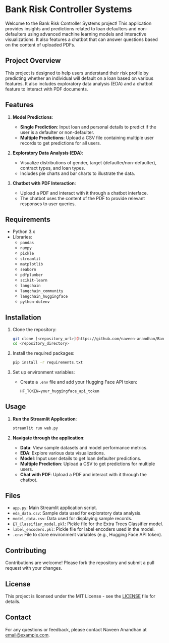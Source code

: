 # Bank Risk Controller Systems

Welcome to the Bank Risk Controller Systems project! This application provides insights and predictions related to loan defaulters and non-defaulters using advanced machine learning models and interactive visualizations. It also features a chatbot that can answer questions based on the content of uploaded PDFs.

## Project Overview

This project is designed to help users understand their risk profile by predicting whether an individual will default on a loan based on various features. It also includes exploratory data analysis (EDA) and a chatbot feature to interact with PDF documents.

## Features

1. **Model Predictions**:
   - **Single Prediction**: Input loan and personal details to predict if the user is a defaulter or non-defaulter.
   - **Multiple Predictions**: Upload a CSV file containing multiple user records to get predictions for all users.

2. **Exploratory Data Analysis (EDA)**:
   - Visualize distributions of gender, target (defaulter/non-defaulter), contract types, and loan types.
   - Includes pie charts and bar charts to illustrate the data.

3. **Chatbot with PDF Interaction**:
   - Upload a PDF and interact with it through a chatbot interface.
   - The chatbot uses the content of the PDF to provide relevant responses to user queries.

## Requirements

- Python 3.x
- Libraries:
  - `pandas`
  - `numpy`
  - `pickle`
  - `streamlit`
  - `matplotlib`
  - `seaborn`
  - `pdfplumber`
  - `scikit-learn`
  - `langchain`
  - `langchain_community`
  - `langchain_huggingface`
  - `python-dotenv`

## Installation

1. Clone the repository:
   ```bash
   git clone [<repository_url>](https://github.com/naveen-anandhan/Bank-Risk-Controller-Systems.git)
   cd <repository_directory>
   ```

2. Install the required packages:
   ```bash
   pip install -r requirements.txt
   ```

3. Set up environment variables:
   - Create a `.env` file and add your Hugging Face API token:
     ```env
     HF_TOKEN=your_huggingface_api_token
     ```

## Usage

1. **Run the Streamlit Application**:
   ```bash
   streamlit run web.py
   ```

2. **Navigate through the application**:
   - **Data**: View sample datasets and model performance metrics.
   - **EDA**: Explore various data visualizations.
   - **Model**: Input user details to get loan defaulter predictions.
   - **Multiple Prediction**: Upload a CSV to get predictions for multiple users.
   - **Chat with PDF**: Upload a PDF and interact with it through the chatbot.

## Files

- `app.py`: Main Streamlit application script.
- `eda_data.csv`: Sample data used for exploratory data analysis.
- `model_data.csv`: Data used for displaying sample records.
- `ET_Classifier_model.pkl`: Pickle file for the Extra Trees Classifier model.
- `label_encoders.pkl`: Pickle file for label encoders used in the model.
- `.env`: File to store environment variables (e.g., Hugging Face API token).

## Contributing

Contributions are welcome! Please fork the repository and submit a pull request with your changes.

## License

This project is licensed under the MIT License - see the [LICENSE](LICENSE) file for details.

## Contact

For any questions or feedback, please contact Naveen Anandhan at [email@example.com](mailto:email@example.com).
